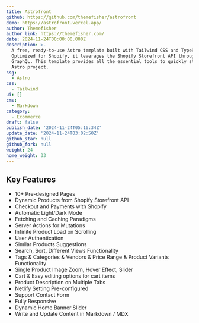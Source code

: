 ```yaml
---
title: Astrofront
github: https://github.com/themefisher/astrofront
demo: https://astrofront.vercel.app/
author: Themefisher
author_link: https://themefisher.com/
date: 2024-11-24T00:00:00.000Z
description: >-
  A free, ready-to-use Astro template built with Tailwind CSS and TypeScript.
  Optimized for Shopify, it leverages the Shopify Storefront API through
  GraphQL. This template provides all the essential tools to quickly start your
  Astro project.
ssg:
  - Astro
css:
  - Tailwind
ui: []
cms:
  - Markdown
category:
  - Ecommerce
draft: false
publish_date: '2024-11-24T05:16:34Z'
update_date: '2024-11-24T03:02:50Z'
github_star: null
github_fork: null
weight: 24
home_weight: 33
---
```

## Key Features

- 10+ Pre-designed Pages
- Dynamic Products from Shopify Storefront API
- Checkout and Payments with Shopify
- Automatic Light/Dark Mode
- Fetching and Caching Paradigms
- Server Actions for Mutations
- Infinite Product Load on Scrolling
- User Authentication
- Similar Products Suggestions
- Search, Sort, Different Views Functionality
- Tags & Categories & Vendors & Price Range & Product Variants Functionality
- Single Product Image Zoom, Hover Effect, Slider
- Cart & Easy editing options for cart items
- Product Description on Multiple Tabs
- Netlify Setting Pre-configured
- Support Contact Form
- Fully Responsive
- Dynamic Home Banner Slider
- Write and Update Content in Markdown / MDX
